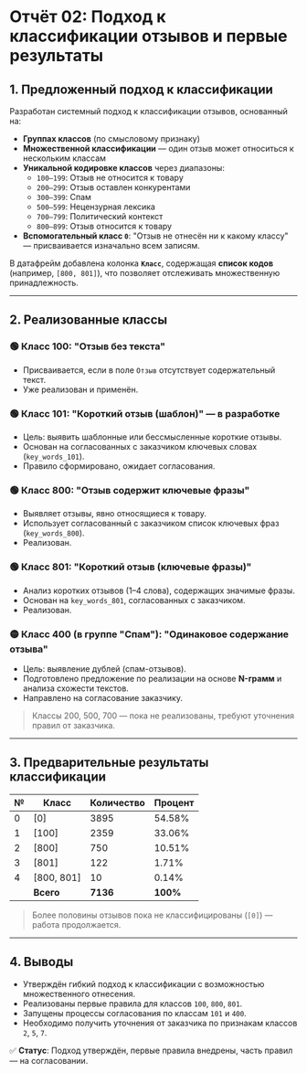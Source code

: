 # Отчёт 02: Подход к классификации отзывов и первые результаты

## 1. Предложенный подход к классификации

Разработан системный подход к классификации отзывов, основанный на:
- **Группах классов** (по смысловому признаку)
- **Множественной классификации** — один отзыв может относиться к нескольким классам
- **Уникальной кодировке классов** через диапазоны:
  - `100–199`: Отзыв не относится к товару
  - `200–299`: Отзыв оставлен конкурентами
  - `300–399`: Спам
  - `500–599`: Нецензурная лексика
  - `700–799`: Политический контекст
  - `800–899`: Отзыв относится к товару
- **Вспомогательный класс `0`**: "Отзыв не отнесён ни к какому классу" — присваивается изначально всем записям.

В датафрейм добавлена колонка **`Класс`**, содержащая **список кодов** (например, `[800, 801]`), что позволяет отслеживать множественную принадлежность.

---

## 2. Реализованные классы

### 🟢 Класс 100: "Отзыв без текста"
- Присваивается, если в поле `Отзыв` отсутствует содержательный текст.
- Уже реализован и применён.

### 🟢 Класс 101: "Короткий отзыв (шаблон)" — в разработке
- Цель: выявить шаблонные или бессмысленные короткие отзывы.
- Основан на согласованных с заказчиком ключевых словах (`key_words_101`).
- Правило сформировано, ожидает согласования.

### 🟢 Класс 800: "Отзыв содержит ключевые фразы"
- Выявляет отзывы, явно относящиеся к товару.
- Использует согласованный с заказчиком список ключевых фраз (`key_words_800`).
- Реализован.

### 🟢 Класс 801: "Короткий отзыв (ключевые фразы)"
- Анализ коротких отзывов (1–4 слова), содержащих значимые фразы.
- Основан на `key_words_801`, согласованных с заказчиком.
- Реализован.

### 🟡 Класс 400 (в группе "Спам"): "Одинаковое содержание отзыва"
- Цель: выявление дублей (спам-отзывов).
- Подготовлено предложение по реализации на основе **N-грамм** и анализа схожести текстов.
- Направлено на согласование заказчику.

> Классы 200, 500, 700 — пока не реализованы, требуют уточнения правил от заказчика.

---

## 3. Предварительные результаты классификации

| №  | Класс         | Количество | Процент |
|----|---------------|------------|---------|
| 0  | [0]           | 3895       | 54.58%  |
| 1  | [100]         | 2359       | 33.06%  |
| 2  | [800]         | 750        | 10.51%  |
| 3  | [801]         | 122        | 1.71%   |
| 4  | [800, 801]    | 10         | 0.14%   |
|    | **Всего**     | **7136**   | **100%**|

> Более половины отзывов пока не классифицированы (`[0]`) — работа продолжается.

---

## 4. Выводы
- Утверждён гибкий подход к классификации с возможностью множественного отнесения.
- Реализованы первые правила для классов `100`, `800`, `801`.
- Запущены процессы согласования по классам `101` и `400`.
- Необходимо получить уточнения от заказчика по признакам классов `2`, `5`, `7`.

✅ **Статус**: Подход утверждён, первые правила внедрены, часть правил — на согласовании.